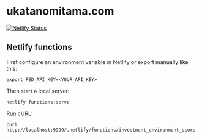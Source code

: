 # ukatanomitama.com

[![Netlify Status](https://api.netlify.com/api/v1/badges/af4bbd51-6bec-4009-8d2d-aa0b347f04dd/deploy-status)](https://app.netlify.com/sites/utakanomitama/deploys)

## Netlify functions

First configure an environment variable in Netlify or export manually like this:

```
export FED_API_KEY=<YOUR_API_KEY>
```

Then start a local server:

```
netlify functions:serve
```

Run cURL:

```
curl http://localhost:9999/.netlify/functions/investment_environment_score
```